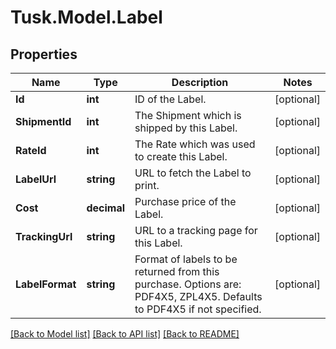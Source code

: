 # Tusk.Model.Label

## Properties

Name | Type | Description | Notes
------------ | ------------- | ------------- | -------------
**Id** | **int** | ID of the Label. | [optional] 
**ShipmentId** | **int** | The Shipment which is shipped by this Label. | [optional] 
**RateId** | **int** | The Rate which was used to create this Label. | [optional] 
**LabelUrl** | **string** | URL to fetch the Label to print. | [optional] 
**Cost** | **decimal** | Purchase price of the Label. | [optional] 
**TrackingUrl** | **string** | URL to a tracking page for this Label. | [optional] 
**LabelFormat** | **string** | Format of labels to be returned from this purchase. Options are: PDF4X5, ZPL4X5. Defaults to PDF4X5 if not specified. | [optional] 

[[Back to Model list]](../README.md#documentation-for-models) [[Back to API list]](../README.md#documentation-for-api-endpoints) [[Back to README]](../README.md)

